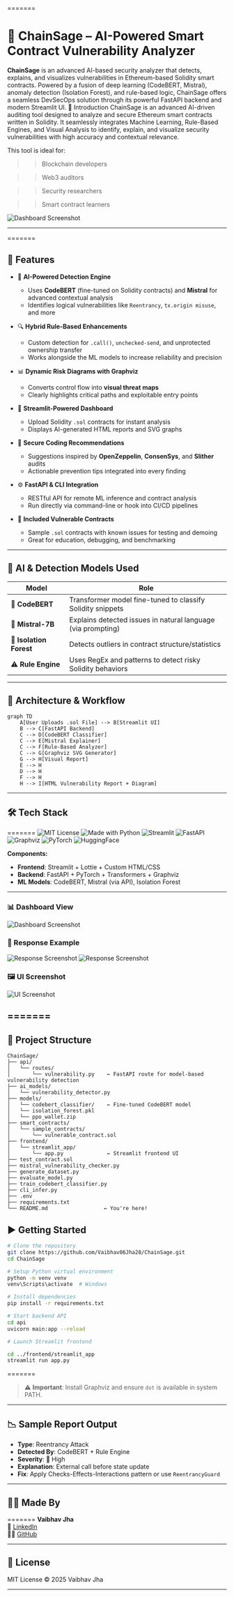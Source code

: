 
=======

# 🔐 ChainSage – AI-Powered Smart Contract Vulnerability Analyzer

**ChainSage** is an advanced AI-based security analyzer that detects, explains, and visualizes vulnerabilities in Ethereum-based Solidity smart contracts. Powered by a fusion of deep learning (CodeBERT, Mistral), anomaly detection (Isolation Forest), and rule-based logic, ChainSage offers a seamless DevSecOps solution through its powerful FastAPI backend and modern Streamlit UI.
📖 Introduction
ChainSage is an advanced AI-driven auditing tool designed to analyze and secure Ethereum smart contracts written in Solidity. It seamlessly integrates Machine Learning, Rule-Based Engines, and Visual Analysis to identify, explain, and visualize security vulnerabilities with high accuracy and contextual relevance.

This tool is ideal for:

>> Blockchain developers

>> Web3 auditors

>> Security researchers

>> Smart contract learners

![Dashboard Screenshot](./assets/Dashboard/dashboard1.png)

---


=======
## 🚀 Features

- 🤖 **AI-Powered Detection Engine**
  - Uses **CodeBERT** (fine-tuned on Solidity contracts) and **Mistral** for advanced contextual analysis
  - Identifies logical vulnerabilities like `Reentrancy`, `tx.origin misuse`, and more

- 🔍 **Hybrid Rule-Based Enhancements**
  - Custom detection for `.call()`, `unchecked-send`, and unprotected ownership transfer
  - Works alongside the ML models to increase reliability and precision

- 📊 **Dynamic Risk Diagrams with Graphviz**
  - Converts control flow into **visual threat maps**
  - Clearly highlights critical paths and exploitable entry points

- 🧠 **Streamlit-Powered Dashboard**
  - Upload Solidity `.sol` contracts for instant analysis
  - Displays AI-generated HTML reports and SVG graphs

- 🔐 **Secure Coding Recommendations**
  - Suggestions inspired by **OpenZeppelin**, **ConsenSys**, and **Slither** audits
  - Actionable prevention tips integrated into every finding

- ⚙️ **FastAPI & CLI Integration**
  - RESTful API for remote ML inference and contract analysis
  - Run directly via command-line or hook into CI/CD pipelines

- 🧪 **Included Vulnerable Contracts**
  - Sample `.sol` contracts with known issues for testing and demoing
  - Great for education, debugging, and benchmarking

---

## 🧠 AI & Detection Models Used

| Model               | Role                                                       |
|--------------------|------------------------------------------------------------|
| 🧠 **CodeBERT**     | Transformer model fine-tuned to classify Solidity snippets |
| 🔎 **Mistral-7B**   | Explains detected issues in natural language (via prompting) |
| 🌲 **Isolation Forest** | Detects outliers in contract structure/statistics      |
| ⚠️ **Rule Engine**  | Uses RegEx and patterns to detect risky Solidity behaviors |

---

## 🧱 Architecture & Workflow

```mermaid
graph TD
    A[User Uploads .sol File] --> B[Streamlit UI]
    B --> C[FastAPI Backend]
    C --> D[CodeBERT Classifier]
    C --> E[Mistral Explainer]
    C --> F[Rule-Based Analyzer]
    C --> G[Graphviz SVG Generator]
    G --> H[Visual Report]
    E --> H
    D --> H
    F --> H
    H --> I[HTML Vulnerability Report + Diagram]
```

---

## 🛠️ Tech Stack


=======
![MIT License](https://img.shields.io/badge/license-MIT-blue.svg)
![Made with Python](https://img.shields.io/badge/Made%20with-Python-blue)
![Streamlit](https://img.shields.io/badge/Frontend-Streamlit-orange)
![FastAPI](https://img.shields.io/badge/Backend-FastAPI-green)
![Graphviz](https://img.shields.io/badge/Visualization-Graphviz-blue)
![PyTorch](https://img.shields.io/badge/ML-PyTorch-red)
![HuggingFace](https://img.shields.io/badge/Transformers-HuggingFace-yellow)

**Components:**
- **Frontend**: Streamlit + Lottie + Custom HTML/CSS
- **Backend**: FastAPI + PyTorch + Transformers + Graphviz
- **ML Models**: CodeBERT, Mistral (via API), Isolation Forest

---
### 📊 Dashboard View
![Dashboard Screenshot](./assets/Dashboard/dashboard1.png)

### 📩 Response Example
![Response Screenshot](./assets/Response/response1.png)
![Response Screenshot](./assets/Response/response2.png)

### 🖼️ UI Screenshot
![UI Screenshot](./assets/UI/UI.png)


=======
---
## 📂 Project Structure

```
ChainSage/
├── api/
│   └── routes/
│       └── vulnerability.py    ← FastAPI route for model-based vulnerability detection
├── ai_models/
│   └── vulnerability_detector.py
├── models/
│   └── codebert_classifier/    ← Fine-tuned CodeBERT model
│   └── isolation_forest.pkl
│   └── ppo_wallet.zip
├── smart_contracts/
│   └── sample_contracts/
│       └── vulnerable_contract.sol
├── frontend/
│   └── streamlit_app/
│       └── app.py              ← Streamlit frontend UI
├── test_contract.sol
├── mistral_vulnerability_checker.py
├── generate_dataset.py
├── evaluate_model.py
├── train_codebert_classifier.py
├── cli_infer.py
├── .env
├── requirements.txt
└── README.md                  ← You're here!
```
## ▶️ Getting Started

```bash
# Clone the repository
git clone https://github.com/Vaibhav06Jha28/ChainSage.git
cd ChainSage

# Setup Python virtual environment
python -m venv venv
venv\Scripts\activate  # Windows

# Install dependencies
pip install -r requirements.txt

# Start backend API
cd api
uvicorn main:app --reload

# Launch Streamlit frontend

cd ../frontend/streamlit_app
streamlit run app.py
```


=======
> ⚠️ **Important**: Install Graphviz and ensure `dot` is available in system PATH.

---

## 📉 Sample Report Output

- **Type**: Reentrancy Attack
- **Detected By**: CodeBERT + Rule Engine
- **Severity**: 🔴 High
- **Explanation**: External call before state update
- **Fix**: Apply Checks-Effects-Interactions pattern or use `ReentrancyGuard`


---

## 👨‍💻 Made By


=======
**Vaibhav Jha**  
🔗 [LinkedIn](https://www.linkedin.com/in/vaibhav-jha-27191b1ba/)  
🧑‍💻 [GitHub](https://github.com/Vaibhav06Jha28)

---

## 📜 License

MIT License © 2025 Vaibhav Jha

---

